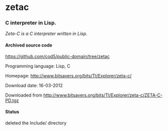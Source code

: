 # zetac #

### C interpreter in Lisp. ###

*Zeta-C is a C interpreter written in Lisp.*

#### Archived source code ####
https://github.com/cod5/public-domain/tree/zetac

Programming language: Lisp, C

Homepage: http://www.bitsavers.org/bits/TI/Explorer/zeta-c/

Download date: 16-03-2012

Downloaded from http://www.bitsavers.org/bits/TI/Explorer/zeta-c/ZETA-C-PD.tgz

#### Status ####
deleted the Include/ directory

